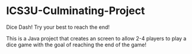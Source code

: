 # ICS3U-Culminating-Project
Dice Dash! Try your best to reach the end!

This is a Java project that creates an screen to allow 2-4 players to play a dice game with the goal of reaching the end of the game!
